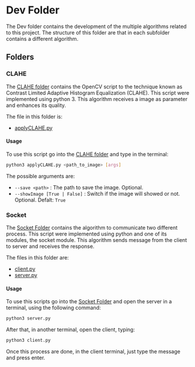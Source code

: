 # Dev Folder

The Dev folder contains the development of the multiple algorithms related to this project. The structure of this folder are that in each subfolder contains a different algorithm.

## Folders

### CLAHE

The [CLAHE folder](./clahe) contains the OpenCV script to the technique known as Contrast Limited Adaptive Histogram Equalization (CLAHE). This script were implemented using python 3. This algorithm receives a image as parameter and enhances its quality.

The file in this folder is:

- [applyCLAHE.py](./clahe/applyCLAHE.py)

#### Usage

To use this script go into the [CLAHE folder](./clahe) and type in the terminal:

```bash
python3 applyCLAHE.py <path_to_image> [args]
```

The possible arguments are:
- `--save <path>` : The path to save the image. Optional.
- `--showImage [True | False]` : Switch if the image will showed or not. Optional. Defalt: `True`

### Socket

The [Socket Folder](./socket) contains the algorithm to communicate two different process. This script were implemented using python and one of its modules, the socket module. This algorithm sends message from the client to server and receives the response.

The files in this folder are:

- [client.py](./socket/client.py)
- [server.py](./socket/server.py)

#### Usage

To use this scripts go into the [Socket Folder](./socket) and open the server in a terminal, using the following command:

```bash
python3 server.py
```

After that, in another terminal, open the client, typing:

```bash
python3 client.py
```

Once this process are done, in the client terminal, just type the message and press enter.